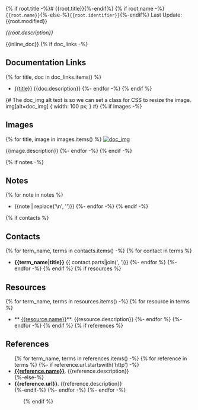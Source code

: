 {% if root.title -%}# {{root.title}}{%-endif%}
{% if root.name -%}`{{root.name}}`{%-else-%}`{{root.identifier}}`{%-endif%} Last Update: {{root.modified}}

_{{root.description}}_

{{inline_doc}}
{% if doc_links -%}
## Documentation Links
{% for title, doc in doc_links.items() %}
* [{{title}}]({{doc.url}}) {{doc.description}}
{%- endfor -%}
{% endif %}

 {# The doc_img alt text is so we can set a class for CSS to resize the image. img[alt=doc_img] { width: 100 px; } #}
{% if images -%}
## Images
{% for title, image in images.items() %}
[![doc_img]({{image.url}} "{{title}}")]({{image.url}})

{{image.description}}
{%- endfor -%}
{% endif -%}

{% if notes -%}
## Notes
{% for note in notes %}
* {{note | replace('\n', '')}}
{%- endfor -%}
{% endif -%}

{% if contacts %}
## Contacts
{% for term_name, terms in contacts.items() -%}
    {% for contact in terms %}
* **{{term_name|title}}** {{ contact.parts|join(', ')}}
{%- endfor %}
{%- endfor -%}
{% endif %}
{% if resources %}
## Resources
{% for term_name, terms in resources.items() -%}
    {% for resource in terms %}
* ** [{{resource.name}}]({{resource.url}})**. {{resource.description}}
{%- endfor %}
{%- endfor -%}
{% endif %}
{% if references %}
## References
<ul>{% for term_name, terms in references.items() -%}
{% for reference in terms %}
{%- if reference.url.startswith('http') -%}
    <li> <strong><a href="{{reference.url}}">{{reference.name}}</a></strong>. {{reference.description}}</li>
{%-else-%}
    <li> <strong>{{reference.url}}</strong>. {{reference.description}}</li>
{%-endif-%}
{%- endfor -%}
{%- endfor -%}<ul>
{% endif %}

